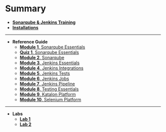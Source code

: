 

# Summary

* [**Sonarqube & Jenkins Training**](README.md)
* [**Installations**](installations.md)
---
* **Reference Guide**
	- [**Module 1**. Sonarqube Essentials](tutorial/module_1.md)
	- [**Quiz 1**. Sonarqube Essentials](quizzes/quiz_1.md)
	- [**Module 2**. Sonarqube](tutorial/module_2.md)
	- [**Module 3**. Jenkins Essentials](tutorial/module_3.md)
	- [**Module 4**. Jenkins Integrations](tutorial/module_4.md)
	- [**Module 5**. Jenkins Tests](tutorial/module_5.md)
	- [**Module 6**. Jenkins Jobs](tutorial/module_6.md)
	- [**Module 7**. Jenkins Pipeline](tutorial/module_7.md)
	- [**Module 8**. Testing Essentials](tutorial/module_8.md)
	- [**Module 9**. Katalon Platform](tutorial/module_9.md)
	- [**Module 10**. Selenium Platform](tutorial/module_10.md)
---
* **Labs**
	- [**Lab 1**](labs/lab_1.md)
	- [**Lab 2**](labs/lab_2.md)

